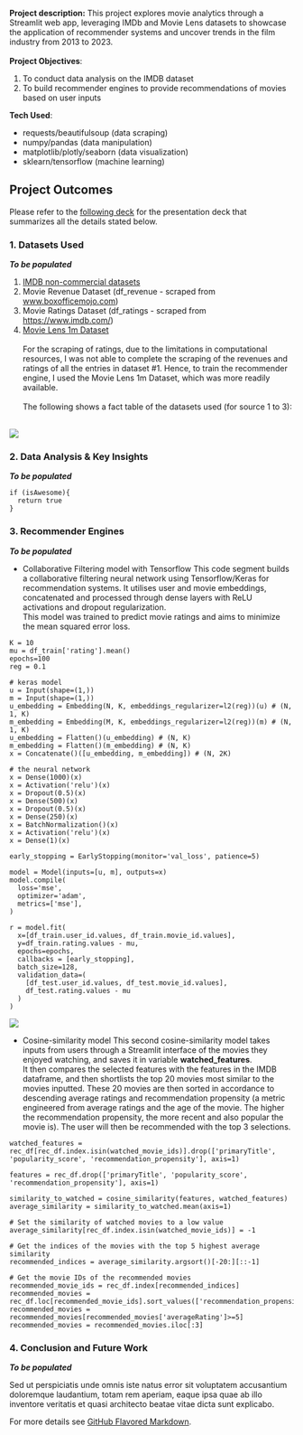 
**Project description:** This project explores movie analytics through a Streamlit web app, leveraging IMDb and Movie Lens datasets to showcase the application of recommender systems and uncover trends in the film industry from 2013 to 2023.
<br><br>
**Project Objectives**: 
1. To conduct data analysis on the IMDB dataset
2. To build recommender engines to provide recommendations of movies based on user inputs

**Tech Used**:
- requests/beautifulsoup (data scraping)
- numpy/pandas (data manipulation)
- matplotlib/plotly/seaborn (data visualization)
- sklearn/tensorflow (machine learning)

## Project Outcomes
Please refer to the [following deck](/pdf/ppt1.pdf) for the presentation deck that summarizes all the details stated below.

### 1. Datasets Used
**_To be populated_**

1. [IMDB non-commercial datasets](https://developer.imdb.com/non-commercial-datasets/)
2. Movie Revenue Dataset (df_revenue - scraped from www.boxofficemojo.com)
3. Movie Ratings Dataset (df_ratings - scraped from https://www.imdb.com/)
4. [Movie Lens 1m Dataset](https://grouplens.org/datasets/movielens/1m/)
<br><br>
For the scraping of ratings, due to the limitations in computational resources, I was not able to complete the scraping of the revenues and ratings of all the entries in dataset #1. Hence, to train the recommender engine, I used the Movie Lens 1m Dataset, which was more readily available.<br><br>
The following shows a fact table of the datasets used (for source 1 to 3):
<br><br>

<img src="images/fact_table.png?raw=true"/>

### 2. Data Analysis & Key Insights
**_To be populated_**

```python3
if (isAwesome){
  return true
}
```

### 3. Recommender Engines
**_To be populated_**
 
- Collaborative Filtering model with Tensorflow
This code segment builds a collaborative filtering neural network using Tensorflow/Keras for
recommendation systems. It utilises user and movie embeddings, concatenated and processed through dense layers with ReLU activations and dropout regularization.<br>
This model was trained to predict movie ratings and aims to minimize the mean squared error loss.
 
```python3
K = 10
mu = df_train['rating'].mean()
epochs=100
reg = 0.1

# keras model
u = Input(shape=(1,))
m = Input(shape=(1,))
u_embedding = Embedding(N, K, embeddings_regularizer=l2(reg))(u) # (N, 1, K)
m_embedding = Embedding(M, K, embeddings_regularizer=l2(reg))(m) # (N, 1, K)
u_embedding = Flatten()(u_embedding) # (N, K)
m_embedding = Flatten()(m_embedding) # (N, K)
x = Concatenate()([u_embedding, m_embedding]) # (N, 2K)

# the neural network
x = Dense(1000)(x)
x = Activation('relu')(x)
x = Dropout(0.5)(x)
x = Dense(500)(x)
x = Dropout(0.5)(x)
x = Dense(250)(x)
x = BatchNormalization()(x)
x = Activation('relu')(x)
x = Dense(1)(x)

early_stopping = EarlyStopping(monitor='val_loss', patience=5)

model = Model(inputs=[u, m], outputs=x)
model.compile(
  loss='mse',
  optimizer='adam',
  metrics=['mse'],
)

r = model.fit(
  x=[df_train.user_id.values, df_train.movie_id.values],
  y=df_train.rating.values - mu,
  epochs=epochs,
  callbacks = [early_stopping],
  batch_size=128,
  validation_data=(
    [df_test.user_id.values, df_test.movie_id.values],
    df_test.rating.values - mu
  )
)
```

<img src="images/model.jpg?raw=true"/>

- Cosine-similarity model
This second cosine-similarity model takes inputs from users through a Streamlit interface of the movies they enjoyed watching, and saves it in variable __watched_features__. <br>
It then compares the selected features with the features in the IMDB dataframe, and then shortlists the top 20 movies most similar to the movies inputted. These 20 movies are then sorted in accordance to descending average ratings and recommendation propensity (a metric engineered from average ratings and the age of the movie. The higher the recommendation propensity, the more recent and also popular the movie is). The user will then be recommended with the top 3 selections.

```python3
watched_features = rec_df[rec_df.index.isin(watched_movie_ids)].drop(['primaryTitle', 'popularity_score', 'recommendation_propensity'], axis=1)

features = rec_df.drop(['primaryTitle', 'popularity_score', 'recommendation_propensity'], axis=1)

similarity_to_watched = cosine_similarity(features, watched_features)
average_similarity = similarity_to_watched.mean(axis=1)

# Set the similarity of watched movies to a low value
average_similarity[rec_df.index.isin(watched_movie_ids)] = -1

# Get the indices of the movies with the top 5 highest average similarity
recommended_indices = average_similarity.argsort()[-20:][::-1]

# Get the movie IDs of the recommended movies
recommended_movie_ids = rec_df.index[recommended_indices]
recommended_movies = rec_df.loc[recommended_movie_ids].sort_values(['recommendation_propensity','averageRating'],ascending=False)
recommended_movies = recommended_movies[recommended_movies['averageRating']>=5]
recommended_movies = recommended_movies.iloc[:3]
```

### 4. Conclusion and Future Work
**_To be populated_**

Sed ut perspiciatis unde omnis iste natus error sit voluptatem accusantium doloremque laudantium, totam rem aperiam, eaque ipsa quae ab illo inventore veritatis et quasi architecto beatae vitae dicta sunt explicabo. 

For more details see [GitHub Flavored Markdown](https://guides.github.com/features/mastering-markdown/).
